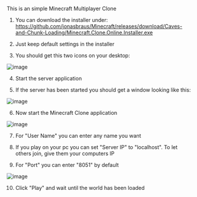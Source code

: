 This is an simple Minecraft Multiplayer Clone

1. You can download the installer under: https://github.com/jonasbraus/Minecraft/releases/download/Caves-and-Chunk-Loading/Minecraft.Clone.Online.Installer.exe

2. Just keep default settings in the installer

3. You should get this two icons on your desktop:

![image](https://user-images.githubusercontent.com/47791011/196282281-8f06e0f8-e270-409d-a42e-836d70208191.png)

4. Start the server application

5. If the server has been started you should get a window looking like this:

![image](https://user-images.githubusercontent.com/47791011/196282414-16bf8441-bc08-4d2f-ab57-da2bb955d567.png)

6. Now start the Minecraft Clone application

![image](https://user-images.githubusercontent.com/47791011/196282539-55600bdc-e270-40db-9ad3-21618e8f6bb0.png)

7. For "User Name" you can enter any name you want

8. If you play on your pc you can set "Server IP" to "localhost". To let others join, give them your computers IP

9. For "Port" you can enter "8051" by default

![image](https://user-images.githubusercontent.com/47791011/196283127-acd485b6-e08c-45a5-ace6-b933bf9c9cd6.png)

10. Click "Play" and wait until the world has been loaded
